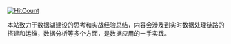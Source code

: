[![HitCount](http://hits.dwyl.com/hseagle/hseaglegithubio.svg)](http://hits.dwyl.com/hseagle/hseaglegithubio)

本站致力于数据湖建设的思考和实战经验总结，内容会涉及到实时数据处理链路的搭建和运维，数据分析等多个方面，是数据应用的一手实践。
